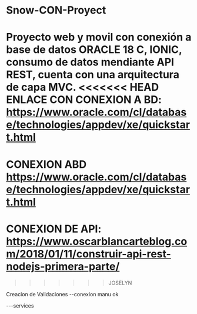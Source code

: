 # Snow-CON-Proyect 
Proyecto web y movil con conexión a base de datos ORACLE 18 C, IONIC, consumo de datos mendiante API REST, cuenta con una arquitectura de capa MVC.
<<<<<<< HEAD
ENLACE CON CONEXION A BD: https://www.oracle.com/cl/database/technologies/appdev/xe/quickstart.html
=======

# CONEXION ABD https://www.oracle.com/cl/database/technologies/appdev/xe/quickstart.html
# CONEXION DE API: https://www.oscarblancarteblog.com/2018/01/11/construir-api-rest-nodejs-primera-parte/
>>>>>>> JOSELYN


Creacion de Validaciones
--conexion manu ok


---services